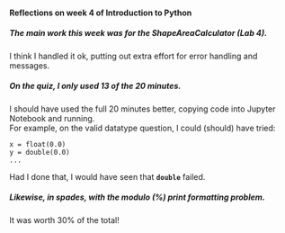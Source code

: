 #### Reflections on week 4 of Introduction to Python
##### The main work this week was for the ShapeAreaCalculator (Lab 4).
I think I handled it ok, putting out extra effort for error handling and messages.
##### On the quiz, I only used 13 of the 20 minutes.
I should have used the full 20 minutes better,
copying code into Jupyter Notebook and running.<br>
For example, on the valid datatype question, I could (should) have tried:
```
x = float(0.0)
y = double(0.0)
...
```
Had I done that, I would have seen that **`double`** failed.
##### Likewise, in spades, with the modulo (%) print formatting problem.
It was worth 30% of the total!
